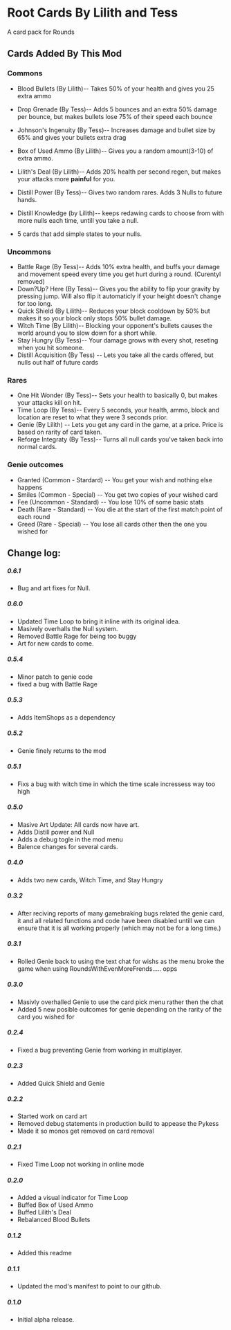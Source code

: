 # Root Cards By Lilith and Tess
A card pack for Rounds
## Cards Added By This Mod
### Commons
- Blood Bullets (By Lilith)-- Takes 50% of your health and gives you 25 extra ammo
- Drop Grenade (By Tess)-- Adds 5 bounces and an extra 50% damage per bounce, but makes bullets lose 75% of their speed each bounce
- Johnson's Ingenuity (By Tess)-- Increases damage and bullet size by 65% and gives your bullets extra drag
- Box of Used Ammo (By Lilith)-- Gives you a random amount(3-10) of extra ammo.
- Lilith's Deal (By Lilith)-- Adds 20% health per second regen, but makes your attacks more **painful** for you.
- Distill Power (By Tess)-- Gives two random rares. Adds 3 Nulls to future hands.
- Distill Knowledge (by Lilith)-- keeps redawing cards to choose from with more nulls each time, untill you take a null.

- 5 cards that add simple states to your nulls.

### Uncommons
- Battle Rage (By Tess)-- Adds 10% extra health, and buffs your damage and movement speed every time you get hurt during a round. (Curentyl removed)
- Down?Up? Here (By Tess)-- Gives you the ability to flip your gravity by pressing jump. Will also flip it automaticly if your height doesn't change for too long.
- Quick Shield (By Lilith)-- Reduces your block cooldown by 50% but makes it so your block only stops 50% bullet damage.
- Witch Time (By Lilith)-- Blocking your opponent's bullets causes the world around you to slow down for a short while.
- Stay Hungry (By Tess)-- Your damage grows with every shot, reseting when you hit someone.
- Distill Acquisition (By Tess) -- Lets you take all the cards offered, but nulls out half of future cards


### Rares
- One Hit Wonder (By Tess)-- Sets your health to basically 0, but makes your attacks kill on hit.
- Time Loop (By Tess)-- Every 5 seconds, your health, ammo, block and location are reset to what they were 3 seconds prior.
- Genie (By Lilith) -- Lets you get any card in the game, at a price. Price is based on rarity of card taken.
- Reforge Integraty (By Tess)-- Turns all null cards you've taken back into normal cards.


### Genie outcomes
- Granted (Common - Stardard) -- You get your wish and nothing else happens
- Smiles (Common - Special) -- You get two copies of your wished card
- Fee (Uncommon - Standard) -- You lose 10% of some basic stats
- Death (Rare - Standard) -- You die at the start of the first match point of each round
- Greed (Rare - Special) -- You lose all cards other then the one you wished for


## Change log:

##### 0.6.1
- Bug and art fixes for Null.

##### 0.6.0
- Updated Time Loop to bring it inline with its original idea.
- Masively overhalls the Null system.
- Removed Battle Rage for being too buggy
- Art for new cards to come.

##### 0.5.4
- Minor patch to genie code
- fixed a bug with Battle Rage

##### 0.5.3
- Adds ItemShops as a dependency

##### 0.5.2
- Genie finely returns to the mod

##### 0.5.1
- Fixs a bug with witch time in which the time scale incressess way too high

##### 0.5.0
- Masive Art Update: All cards now have art.
- Adds Distill power and Null
- Adds a debug togle in the mod menu
- Balence changes for several cards.

##### 0.4.0
- Adds two new cards, Witch Time, and Stay Hungry

##### 0.3.2
- After reciving reports of many gamebraking bugs related the genie card, it and all related functions and code have been disabled untill we can ensure that it is all working properly (which may not be for a long time.)

##### 0.3.1
- Rolled Genie back to using the text chat for wishs as the menu broke the game when using RoundsWithEvenMoreFrends..... opps

##### 0.3.0
- Masivly overhalled Genie to use the card pick menu rather then the chat
- Added 5 new posible outcomes for genie depending on the rarity of the card you wished for

##### 0.2.4
- Fixed a bug preventing Genie from working in multiplayer.

##### 0.2.3
- Added Quick Shield and Genie

##### 0.2.2
- Started work on card art
- Removed debug statements in production build to appease the Pykess
- Made it so monos get removed on card removal

##### 0.2.1
- Fixed Time Loop not working in online mode

##### 0.2.0
- Added a visual indicator for Time Loop
- Buffed Box of Used Ammo
- Buffed Lilith's Deal
- Rebalanced Blood Bullets 

##### 0.1.2
- Added this readme

##### 0.1.1
- Updated the mod's manifest to point to our github.

##### 0.1.0
- Initial alpha release.